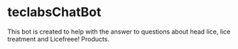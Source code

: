 # teclabsChatBot
This bot is created to help with the answer to questions about head lice, lice treatment and Licefreee! Products.
